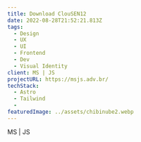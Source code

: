 ```yaml
---
title: Download ClouSEN12
date: 2022-08-28T21:52:21.813Z
tags:
  - Design
  - UX
  - UI
  - Frontend
  - Dev
  - Visual Identity
client: MS | JS
projectURL: https://msjs.adv.br/
techStack:
  - Astro
  - Tailwind
  - 
featuredImage: ../assets/chibinube2.webp
---
```

MS | JS